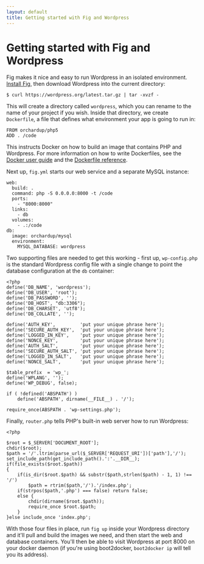 ```yaml
---
layout: default
title: Getting started with Fig and Wordpress
---
```


Getting started with Fig and Wordpress
======================================

Fig makes it nice and easy to run Wordpress in an isolated environment. [Install Fig](install.html), then download Wordpress into the current directory:

    $ curl https://wordpress.org/latest.tar.gz | tar -xvzf -

This will create a directory called `wordpress`, which you can rename to the name of your project if you wish. Inside that directory, we create `Dockerfile`, a file that defines what environment your app is going to run in:

```
FROM orchardup/php5
ADD . /code
```

This instructs Docker on how to build an image that contains PHP and Wordpress. For more information on how to write Dockerfiles, see the [Docker user guide](https://docs.docker.com/userguide/dockerimages/#building-an-image-from-a-dockerfile) and the [Dockerfile reference](http://docs.docker.com/reference/builder/).

Next up, `fig.yml` starts our web service and a separate MySQL instance:

```
web:
  build: .
  command: php -S 0.0.0.0:8000 -t /code
  ports:
    - "8000:8000"
  links:
    - db
  volumes:
    - .:/code
db:
  image: orchardup/mysql
  environment:
    MYSQL_DATABASE: wordpress
```

Two supporting files are needed to get this working - first up, `wp-config.php` is the standard Wordpress config file with a single change to point the database configuration at the `db` container:

```
<?php
define('DB_NAME', 'wordpress');
define('DB_USER', 'root');
define('DB_PASSWORD', '');
define('DB_HOST', "db:3306");
define('DB_CHARSET', 'utf8');
define('DB_COLLATE', '');

define('AUTH_KEY',         'put your unique phrase here');
define('SECURE_AUTH_KEY',  'put your unique phrase here');
define('LOGGED_IN_KEY',    'put your unique phrase here');
define('NONCE_KEY',        'put your unique phrase here');
define('AUTH_SALT',        'put your unique phrase here');
define('SECURE_AUTH_SALT', 'put your unique phrase here');
define('LOGGED_IN_SALT',   'put your unique phrase here');
define('NONCE_SALT',       'put your unique phrase here');

$table_prefix  = 'wp_';
define('WPLANG', '');
define('WP_DEBUG', false);

if ( !defined('ABSPATH') )
    define('ABSPATH', dirname(__FILE__) . '/');

require_once(ABSPATH . 'wp-settings.php');
```

Finally, `router.php` tells PHP's built-in web server how to run Wordpress:

```
<?php

$root = $_SERVER['DOCUMENT_ROOT'];
chdir($root);
$path = '/'.ltrim(parse_url($_SERVER['REQUEST_URI'])['path'],'/');
set_include_path(get_include_path().':'.__DIR__);
if(file_exists($root.$path))
{
    if(is_dir($root.$path) && substr($path,strlen($path) - 1, 1) !== '/')
        $path = rtrim($path,'/').'/index.php';
    if(strpos($path,'.php') === false) return false;
    else {
        chdir(dirname($root.$path));
        require_once $root.$path;
    }
}else include_once 'index.php';
```

With those four files in place, run `fig up` inside your Wordpress directory and it'll pull and build the images we need, and then start the web and database containers. You'll then be able to visit Wordpress at port 8000 on your docker daemon (if you're using boot2docker, `boot2docker ip` will tell you its address).

